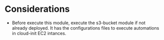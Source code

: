 # Considerations

- Before execute this module, execute the s3-bucket module if not already deployed. It has the configurations files to execute automations in cloud-init EC2 intances.